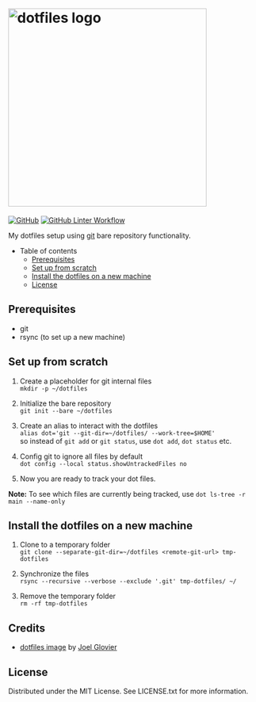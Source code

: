 # <img src="https://github.com/jglovier/dotfiles-logo/blob/main/dotfiles-logo.png" alt="dotfiles logo" width="400">

[![GitHub](https://img.shields.io/github/license/kharf/dotfiles?label=license&style=for-the-badge)](https://github.com/kharf/dotfiles/blob/main/LICENSE.txt)
[![GitHub Linter Workflow](https://img.shields.io/github/workflow/status/kharf/dotfiles/linter/main?label=linter&style=for-the-badge)](https://github.com/kharf/dotfiles/actions/workflows/linter.yaml)

My dotfiles setup using [git](https://git-scm.com/) bare repository functionality.

- Table of contents
  - [Prerequisites](#prerequisites)
  - [Set up from scratch](#set-up-from-scratch)
  - [Install the dotfiles on a new machine](#install-the-dotfiles-on-a-new-machine)
  - [License](#license)

## Prerequisites
- git
- rsync (to set up a new machine)

## Set up from scratch

1. Create a placeholder for git internal files  
  `mkdir -p ~/dotfiles`

1. Initialize the bare repository  
  `git init --bare ~/dotfiles`

1. Create an alias to interact with the dotfiles  
  `alias dot='git --git-dir=~/dotfiles/ --work-tree=$HOME'`  
  so instead of `git add` or `git status`, use `dot add`, `dot status` etc.

1. Config git to ignore all files by default  
  `dot config --local status.showUntrackedFiles no`

1. Now you are ready to track your dot files.  

**Note:** To see which files are currently being tracked, use `dot ls-tree -r main --name-only`

## Install the dotfiles on a new machine

1. Clone to a temporary folder  
  `git clone --separate-git-dir=~/dotfiles <remote-git-url> tmp-dotfiles`

1. Synchronize the files  
  `rsync --recursive --verbose --exclude '.git' tmp-dotfiles/ ~/`

1. Remove the temporary folder  
  `rm -rf tmp-dotfiles`

## Credits
- [dotfiles image](https://github.com/jglovier/dotfiles-logo/blob/main/dotfiles-logo.png) by [Joel Glovier](https://github.com/jglovier)

## License
Distributed under the MIT License. See LICENSE.txt for more information.

